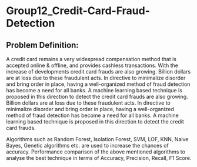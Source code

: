 # Group12_Credit-Card-Fraud-Detection
## Problem Definition:
A credit card remains a very widespread compensation method that is accepted online & offline, and provides cashless transactions. With the increase of developments credit card frauds are also growing. Billion dollars are at loss due to these fraudulent acts. In directive to minimalize disorder and bring order in place, having a well-organized method of fraud detection has become a need for all banks. A machine learning based technique is proposed in this direction to detect the credit card frauds are also growing. 
Billion dollars are at loss due to these fraudulent acts. In directive to minimalize disorder and bring order in place, having a well-organized method of fraud detection has become a need for all banks. A machine learning based technique is proposed in this direction to detect the credit card frauds.

Algorithms such as Random Forest, Isolation Forest, SVM, LOF, KNN, Naive Bayes, Genetic algorithms etc. are used to increase the chances of accuracy.
Performance comparison of the above mentioned algorithms to analyse the best technique in terms of Accuracy, Precision, Recall, F1 Score.
